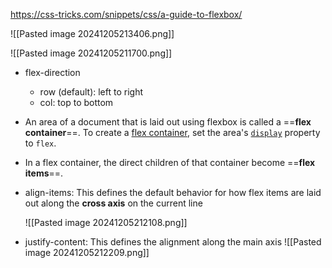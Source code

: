https://css-tricks.com/snippets/css/a-guide-to-flexbox/

![[Pasted image 20241205213406.png]]

![[Pasted image 20241205211700.png]]

- flex-direction
	- row (default): left to right
	- col: top to bottom
- An area of a document that is laid out using flexbox is called a ==**flex container**==. To create a [flex container](https://developer.mozilla.org/en-US/docs/Glossary/Flex_Container), set the area's [`display`](https://developer.mozilla.org/en-US/docs/Web/CSS/display) property to `flex`.
- In a flex container, the direct children of that container become ==**flex items**==.
- align-items: This defines the default behavior for how flex items are laid out along the **cross axis** on the current line
  
  ![[Pasted image 20241205212108.png]]
- justify-content: This defines the alignment along the main axis
  ![[Pasted image 20241205212209.png]]